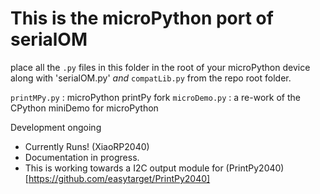 # This is the microPython port of serialOM

place all the `.py` files in this folder in the root of your microPython device
along with 'serialOM.py' *and* `compatLib.py` from the repo root folder.

`printMPy.py`  : microPython printPy fork
`microDemo.py` : a re-work of the CPython miniDemo for microPython

Development ongoing
* Currently Runs!  (XiaoRP2040)
* Documentation in progress.
* This is working towards a I2C output module for (PrintPy2040)[https://github.com/easytarget/PrintPy2040]
